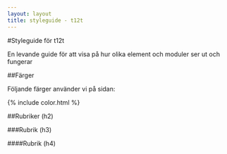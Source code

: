 ```yaml
---
layout: layout
title: styleguide - t12t
---
```


#Styleguide för t12t

En levande guide för att visa på hur olika element och moduler ser ut och fungerar

##Färger

Följande färger använder vi på sidan:

{% include color.html %}

##Rubriker (h2)

###Rubrik (h3)

####Rubrik (h4)